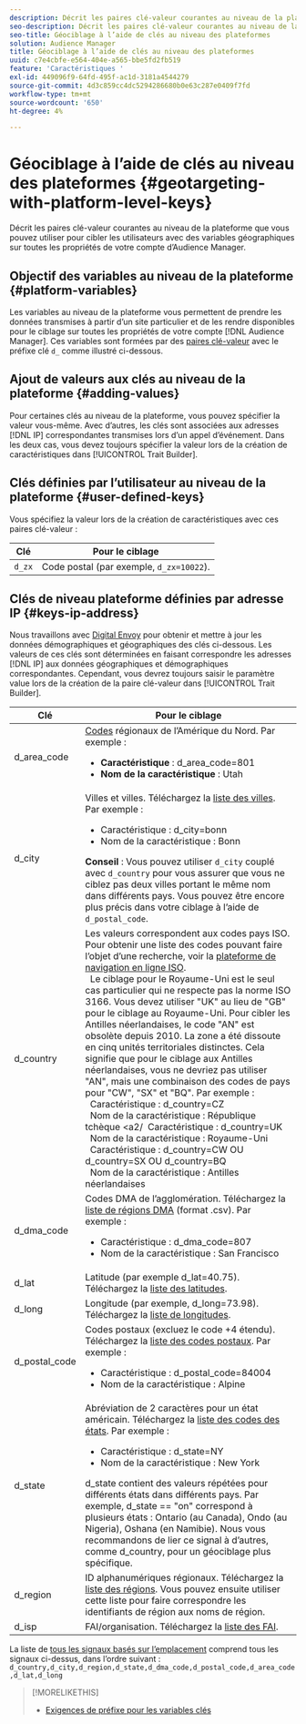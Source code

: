 ```yaml
---
description: Décrit les paires clé-valeur courantes au niveau de la plateforme que vous pouvez utiliser pour cibler les utilisateurs avec des variables géographiques sur toutes les propriétés de votre compte d’Audience Manager.
seo-description: Décrit les paires clé-valeur courantes au niveau de la plateforme que vous pouvez utiliser pour cibler les utilisateurs avec des variables géographiques sur toutes les propriétés de votre compte d’Audience Manager.
seo-title: Géociblage à l’aide de clés au niveau des plateformes
solution: Audience Manager
title: Géociblage à l’aide de clés au niveau des plateformes
uuid: c7e4cbfe-e564-404e-a565-bbe5fd2fb519
feature: 'Caractéristiques '
exl-id: 449096f9-64fd-495f-ac1d-3181a4544279
source-git-commit: 4d3c859cc4dc5294286680b0e63c287e0409f7fd
workflow-type: tm+mt
source-wordcount: '650'
ht-degree: 4%

---
```


# Géociblage à l’aide de clés au niveau des plateformes {#geotargeting-with-platform-level-keys}

Décrit les paires clé-valeur courantes au niveau de la plateforme que vous pouvez utiliser pour cibler les utilisateurs avec des variables géographiques sur toutes les propriétés de votre compte d’Audience Manager.

<!-- c_tb_platform_vars.xml -->

## Objectif des variables au niveau de la plateforme {#platform-variables}

Les variables au niveau de la plateforme vous permettent de prendre les données transmises à partir d’un site particulier et de les rendre disponibles pour le ciblage sur toutes les propriétés de votre compte [!DNL Audience Manager]. Ces variables sont formées par des [paires clé-valeur](../../reference/key-value-pairs-explained.md) avec le préfixe clé `d_` comme illustré ci-dessous.

## Ajout de valeurs aux clés au niveau de la plateforme {#adding-values}

Pour certaines clés au niveau de la plateforme, vous pouvez spécifier la valeur vous-même. Avec d’autres, les clés sont associées aux adresses [!DNL IP] correspondantes transmises lors d’un appel d’événement. Dans les deux cas, vous devez toujours spécifier la valeur lors de la création de caractéristiques dans [!UICONTROL Trait Builder].

## Clés définies par l’utilisateur au niveau de la plateforme {#user-defined-keys}

Vous spécifiez la valeur lors de la création de caractéristiques avec ces paires clé-valeur :

| Clé | Pour le ciblage |
|---|---|
| `d_zx` | Code postal (par exemple, `d_zx=10022`). |

## Clés de niveau plateforme définies par adresse IP {#keys-ip-address}

Nous travaillons avec [Digital Envoy](https://www.digitalenvoy.com/) pour obtenir et mettre à jour les données démographiques et géographiques des clés ci-dessous. Les valeurs de ces clés sont déterminées en faisant correspondre les adresses [!DNL IP] aux données géographiques et démographiques correspondantes. Cependant, vous devrez toujours saisir le paramètre value lors de la création de la paire clé-valeur dans [!UICONTROL Trait Builder].

| Clé | Pour le ciblage |
|--- |--- |
| d_area_code | [Codes](https://en.wikipedia.org/wiki/List_of_North_American_Numbering_Plan_area_codes) régionaux de l’Amérique du Nord.  Par exemple : <ul><li>**Caractéristique** : d_area_code=801</li><li>**Nom de la caractéristique** : Utah</li></ul> |
| d_city | Villes et villes. Téléchargez la [liste des villes](assets/d_city.txt).  Par exemple : <ul><li>Caractéristique :  d_city=bonn</li><li>Nom de la caractéristique : Bonn</li></ul> **Conseil** : Vous pouvez utiliser  `d_city` couplé avec  `d_country` pour vous assurer que vous ne ciblez pas deux villes portant le même nom dans différents pays. Vous pouvez être encore plus précis dans votre ciblage à l’aide de `d_postal_code`. |
| d_country | Les valeurs correspondent aux codes pays ISO. Pour obtenir une liste des codes pouvant faire l’objet d’une recherche, voir la [plateforme de navigation en ligne ISO](https://www.iso.org/obp/ui/#home). <br>  Le ciblage pour le Royaume-Uni est le seul cas particulier qui ne respecte pas la norme ISO 3166. Vous devez utiliser &quot;UK&quot; au lieu de &quot;GB&quot; pour le ciblage au Royaume-Uni.  Pour cibler les Antilles néerlandaises, le code &quot;AN&quot; est obsolète depuis 2010. La zone a été dissoute en cinq unités territoriales distinctes. Cela signifie que pour le ciblage aux Antilles néerlandaises, vous ne devriez pas utiliser &quot;AN&quot;, mais une combinaison des codes de pays pour &quot;CW&quot;, &quot;SX&quot; et &quot;BQ&quot;.  Par exemple :  <br>  Caractéristique :  d_country=CZ <br>  Nom de la caractéristique : République tchèque &lt;a2/  Caractéristique :  d_country=UK <br>  Nom de la caractéristique : Royaume-Uni <br>  Caractéristique :  d_country=CW OU d_country=SX OU d_country=BQ <br>  Nom de la caractéristique : Antilles néerlandaises<br> |
| d_dma_code | Codes DMA de l’agglomération. Téléchargez la [liste de régions DMA](assets/DMAregions.csv) (format .csv).  Par exemple : <ul><li>Caractéristique :  d_dma_code=807</li><li>Nom de la caractéristique : San Francisco</li></ul> |
| d_lat | Latitude (par exemple d_lat=40.75). Téléchargez la [liste des latitudes](assets/d_lat.txt). |
| d_long | Longitude (par exemple, d_long=73.98). Téléchargez la [liste de longitudes](assets/d_long.txt). |
| d_postal_code | Codes postaux (excluez le code +4 étendu). Téléchargez la [liste des codes postaux](assets/d_postal_code.txt).  Par exemple : <ul><li>Caractéristique :  d_postal_code=84004 </li><li>Nom de la caractéristique : Alpine</li></ul> |
| d_state | Abréviation de 2 caractères pour un état américain. Téléchargez la [liste des codes des états](assets/d_state.txt).  Par exemple : <ul><li>Caractéristique :  d_state=NY </li><li>Nom de la caractéristique : New York</li></ul>d_state contient des valeurs répétées pour différents états dans différents pays. Par exemple, d_state == &quot;on&quot; correspond à plusieurs états : Ontario (au Canada), Ondo (au Nigeria), Oshana (en Namibie). Nous vous recommandons de lier ce signal à d’autres, comme d_country, pour un géociblage plus spécifique. |
| d_region | ID alphanumériques régionaux. Téléchargez la [liste des régions](assets/Country_RegionCodes_City.csv).  Vous pouvez ensuite utiliser cette liste pour faire correspondre les identifiants de région aux noms de région. |
| d_isp | FAI/organisation. Téléchargez la [liste des FAI](assets/d_isp.txt). |

La liste de [tous les signaux basés sur l’emplacement](assets/all.txt) comprend tous les signaux ci-dessus, dans l’ordre suivant : `d_country,d_city,d_region,d_state,d_dma_code,d_postal_code,d_area_code,d_lat,d_long`

>[!MORELIKETHIS]
>
>* [Exigences de préfixe pour les variables clés](../../features/traits/trait-variable-prefixes.md)

